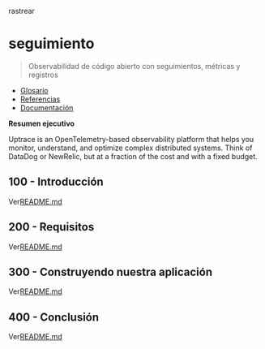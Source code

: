 rastrear

# seguimiento

> Observabilidad de código abierto con seguimientos, métricas y registros

-   [Glosario](./GLOSSARY.md)
-   [Referencias](./REFERENCES.md)
-   [Documentación](./DOCUMENTATION.md)

**Resumen ejecutivo**

Uptrace is an OpenTelemetry-based observability platform that helps you monitor, understand, and optimize
complex distributed systems. Think of DataDog or NewRelic, but at a fraction of the cost and with a fixed budget.

## 100 - Introducción

Ver[README.md](./100/README.md)

## 200 - Requisitos

Ver[README.md](./200/README.md)

## 300 - Construyendo nuestra aplicación

Ver[README.md](./300/README.md)

## 400 - Conclusión

Ver[README.md](./400/README.md)
